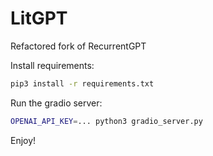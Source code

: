 # LitGPT

Refactored fork of RecurrentGPT

Install requirements:
```bash
pip3 install -r requirements.txt
```

Run the gradio server:
```bash
OPENAI_API_KEY=... python3 gradio_server.py
```

Enjoy!
